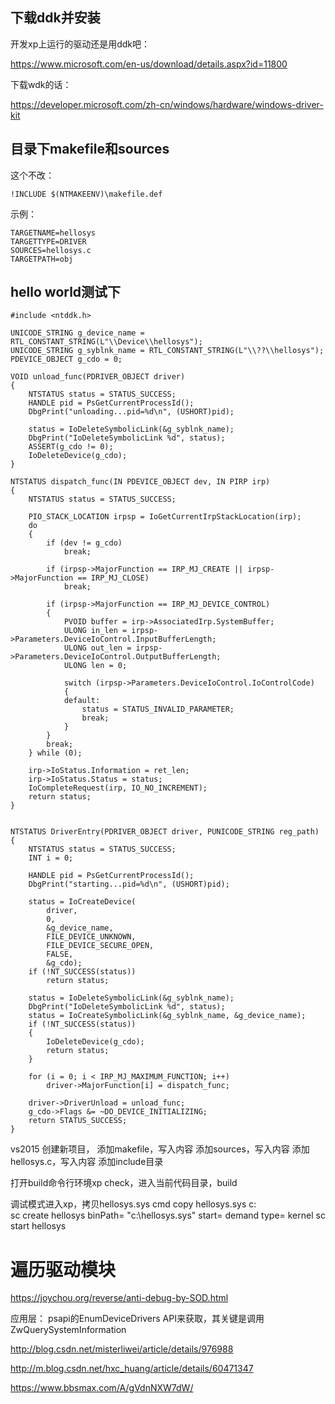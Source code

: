 ## 下载ddk并安装

开发xp上运行的驱动还是用ddk吧：

https://www.microsoft.com/en-us/download/details.aspx?id=11800

下载wdk的话：

https://developer.microsoft.com/zh-cn/windows/hardware/windows-driver-kit

## 目录下makefile和sources

这个不改：
```
!INCLUDE $(NTMAKEENV)\makefile.def
```

示例：
```
TARGETNAME=hellosys
TARGETTYPE=DRIVER
SOURCES=hellosys.c
TARGETPATH=obj
```

## hello world测试下

```
#include <ntddk.h>

UNICODE_STRING g_device_name = RTL_CONSTANT_STRING(L"\\Device\\hellosys");
UNICODE_STRING g_syblnk_name = RTL_CONSTANT_STRING(L"\\??\\hellosys");
PDEVICE_OBJECT g_cdo = 0;

VOID unload_func(PDRIVER_OBJECT driver)
{
	NTSTATUS status = STATUS_SUCCESS;
	HANDLE pid = PsGetCurrentProcessId();
	DbgPrint("unloading...pid=%d\n", (USHORT)pid);
	
	status = IoDeleteSymbolicLink(&g_syblnk_name);
	DbgPrint("IoDeleteSymbolicLink %d", status);
	ASSERT(g_cdo != 0);
	IoDeleteDevice(g_cdo);
}

NTSTATUS dispatch_func(IN PDEVICE_OBJECT dev, IN PIRP irp)
{
	NTSTATUS status = STATUS_SUCCESS;

	PIO_STACK_LOCATION irpsp = IoGetCurrentIrpStackLocation(irp);
	do
	{
		if (dev != g_cdo)
			break;

		if (irpsp->MajorFunction == IRP_MJ_CREATE || irpsp->MajorFunction == IRP_MJ_CLOSE)
			break;

		if (irpsp->MajorFunction == IRP_MJ_DEVICE_CONTROL)
		{
			PVOID buffer = irp->AssociatedIrp.SystemBuffer;
			ULONG in_len = irpsp->Parameters.DeviceIoControl.InputBufferLength;
			ULONG out_len = irpsp->Parameters.DeviceIoControl.OutputBufferLength;
			ULONG len = 0;

			switch (irpsp->Parameters.DeviceIoControl.IoControlCode)
			{
			default:
				status = STATUS_INVALID_PARAMETER;
				break;
			}
		}
		break;
	} while (0);

	irp->IoStatus.Information = ret_len;
	irp->IoStatus.Status = status;
	IoCompleteRequest(irp, IO_NO_INCREMENT);
	return status;
}


NTSTATUS DriverEntry(PDRIVER_OBJECT driver, PUNICODE_STRING reg_path)
{
	NTSTATUS status = STATUS_SUCCESS;
	INT i = 0;
	
	HANDLE pid = PsGetCurrentProcessId();
	DbgPrint("starting...pid=%d\n", (USHORT)pid);
	
	status = IoCreateDevice(
		driver,
		0, 
		&g_device_name,
		FILE_DEVICE_UNKNOWN,
		FILE_DEVICE_SECURE_OPEN,
		FALSE, 
		&g_cdo);
	if (!NT_SUCCESS(status))
		return status;

	status = IoDeleteSymbolicLink(&g_syblnk_name);
	DbgPrint("IoDeleteSymbolicLink %d", status);
	status = IoCreateSymbolicLink(&g_syblnk_name, &g_device_name);
	if (!NT_SUCCESS(status))
	{
		IoDeleteDevice(g_cdo);
		return status;
	}

	for (i = 0; i < IRP_MJ_MAXIMUM_FUNCTION; i++)
		driver->MajorFunction[i] = dispatch_func;
	
	driver->DriverUnload = unload_func;
	g_cdo->Flags &= ~DO_DEVICE_INITIALIZING;
	return STATUS_SUCCESS;
}
```

vs2015 创建新项目，
添加makefile，写入内容
添加sources，写入内容
添加hellosys.c，写入内容
添加include目录

打开build命令行环境xp check，进入当前代码目录，build

调试模式进入xp，拷贝hellosys.sys
cmd
copy hellosys.sys c:\
sc create hellosys binPath= "c:\hellosys.sys" start= demand type= kernel
sc start hellosys




# 遍历驱动模块

https://joychou.org/reverse/anti-debug-by-SOD.html

应用层：
psapi的EnumDeviceDrivers API来获取，其关键是调用ZwQuerySystemInformation


http://blog.csdn.net/misterliwei/article/details/976988

http://m.blog.csdn.net/hxc_huang/article/details/60471347

https://www.bbsmax.com/A/gVdnNXW7dW/

